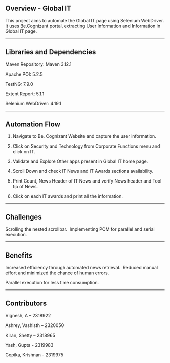 Overview - Global IT
----------------------------------
This project aims to automate the Global IT page using Selenium WebDriver.                                        
It uses Be.Cognizant portal, extracting User Information and Information in Global IT page.

----------------------------------
Libraries and Dependencies
----------------------------------
Maven Repository: Maven 3.12.1

Apache POI: 5.2.5

TestNG: 7.9.0

Extent Report: 5.1.1

Selenium WebDriver: 4.19.1

----------------------------------
Automation Flow
----------------------------------
1) Navigate to Be. Cognizant Website and capture the user information.

2) Click on Security and Technology from Corporate Functions menu and click on IT.

3) Validate and Explore Other apps present in Global IT home page.

4) Scroll Down and check IT News and IT Awards sections availability.

5) Print Count, News Header of IT News and verify News header and Tool tip of News.

6) Click on each IT awards and print all the information.

---------------------------------
Challenges
---------------------------------
Scrolling the nested scrollbar.
​
Implementing POM for parallel and serial execution.

---------------------------------
Benefits
---------------------------------
Increased efficiency through automated news retrieval.
​
Reduced manual effort and minimized the chance of human errors.

Parallel execution for less time consumption.

---------------------------------
Contributors
---------------------------------
Vignesh, A – 2318922

Ashrey, Vashisth – 2320050

Kiran, Shetty – 2318965

Yash, Gupta - 2319983

Gopika, Krishnan - 2319975
​